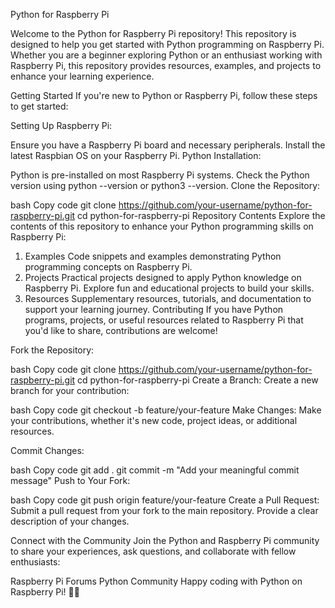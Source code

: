 
Python for Raspberry Pi

Welcome to the Python for Raspberry Pi repository! This repository is designed to help you get started with Python programming on Raspberry Pi. Whether you are a beginner exploring Python or an enthusiast working with Raspberry Pi, this repository provides resources, examples, and projects to enhance your learning experience.

Getting Started
If you're new to Python or Raspberry Pi, follow these steps to get started:

Setting Up Raspberry Pi:

Ensure you have a Raspberry Pi board and necessary peripherals.
Install the latest Raspbian OS on your Raspberry Pi.
Python Installation:

Python is pre-installed on most Raspberry Pi systems. Check the Python version using python --version or python3 --version.
Clone the Repository:

bash
Copy code
git clone https://github.com/your-username/python-for-raspberry-pi.git
cd python-for-raspberry-pi
Repository Contents
Explore the contents of this repository to enhance your Python programming skills on Raspberry Pi:

1. Examples
Code snippets and examples demonstrating Python programming concepts on Raspberry Pi.
2. Projects
Practical projects designed to apply Python knowledge on Raspberry Pi. Explore fun and educational projects to build your skills.
3. Resources
Supplementary resources, tutorials, and documentation to support your learning journey.
Contributing
If you have Python programs, projects, or useful resources related to Raspberry Pi that you'd like to share, contributions are welcome!

Fork the Repository:

bash
Copy code
git clone https://github.com/your-username/python-for-raspberry-pi.git
cd python-for-raspberry-pi
Create a Branch:
Create a new branch for your contribution:

bash
Copy code
git checkout -b feature/your-feature
Make Changes:
Make your contributions, whether it's new code, project ideas, or additional resources.

Commit Changes:

bash
Copy code
git add .
git commit -m "Add your meaningful commit message"
Push to Your Fork:

bash
Copy code
git push origin feature/your-feature
Create a Pull Request:
Submit a pull request from your fork to the main repository. Provide a clear description of your changes.

Connect with the Community
Join the Python and Raspberry Pi community to share your experiences, ask questions, and collaborate with fellow enthusiasts:

Raspberry Pi Forums
Python Community
Happy coding with Python on Raspberry Pi! 🐍🍓





